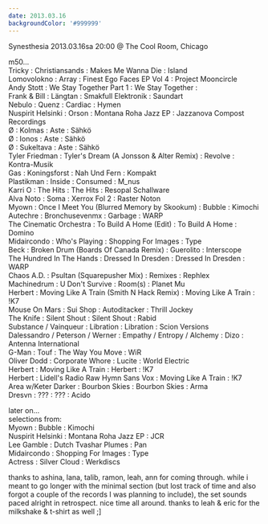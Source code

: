 ```yaml
---
date: 2013.03.16
backgroundColor: '#999999'
---
```


Synesthesia 2013.03.16sa 20:00 @ The Cool Room, Chicago  

m50...  
Tricky : Christiansands : Makes Me Wanna Die : Island  
Lomovolokno : Array : Finest Ego Faces EP Vol 4 : Project Mooncircle  
Andy Stott : We Stay Together Part 1 : We Stay Together :  
Frank & Bill : Längtan : Smakfull Elektronik : Saundart  
Nebulo : Quenz : Cardiac : Hymen  
Nuspirit Helsinki : Orson : Montana Roha Jazz EP : Jazzanova Compost Recordings  
Ø : Kolmas : Aste : Sähkö  
Ø : Ionos : Aste : Sähkö  
Ø : Sukeltava : Aste : Sähkö  
Tyler Friedman : Tyler's Dream (A Jonsson & Alter Remix) : Revolve : Kontra-Musik  
Gas : Koningsforst : Nah Und Fern : Kompakt  
Plastikman : Inside : Consumed : M\_nus  
Karri O : The Hits : The Hits : Resopal Schallware  
Alva Noto : Soma : Xerrox Fol 2 : Raster Noton  
Myown : Once I Meet You (Blurred Memory by Skookum) : Bubble : Kimochi  
Autechre : Bronchusevenmx : Garbage : WARP  
The Cinematic Orchestra : To Build A Home (Edit) : To Build A Home : Domino  
Midaircondo : Who's Playing : Shopping For Images : Type  
Beck : Broken Drum (Boards Of Canada Remix) : Guerolito : Interscope  
The Hundred In The Hands : Dressed In Dresden : Dressed In Dresden : WARP  
Chaos A.D. : Psultan (Squarepusher Mix) : Remixes : Rephlex  
Machinedrum : U Don't Survive : Room(s) : Planet Mu  
Herbert : Moving Like A Train (Smith N Hack Remix) : Moving Like A Train : !K7  
Mouse On Mars : Sui Shop : Autoditacker : Thrill Jockey  
The Knife : Silent Shout : Silent Shout : Rabid  
Substance / Vainqueur : Libration : Libration : Scion Versions  
Dalessandro / Peterson / Werner : Empathy / Entropy / Alchemy : Dizo : Antenna International  
G-Man : Touf : The Way You Move : WiR  
Oliver Dodd : Corporate Whore : Lucite : World Electric  
Herbert : Moving Like A Train : Herbert : !K7  
Herbert : Lidell's Radio Raw Hymn Sans Vox : Moving Like A Train : !K7  
Area w/Keter Darker : Bourbon Skies : Bourbon Skies : Arma  
Dresvn : ??? : ??? : Acido  

later on...  
selections from:  
Myown : Bubble : Kimochi  
Nuspirit Helsinki : Montana Roha Jazz EP : JCR  
Lee Gamble : Dutch Tvashar Plumes : Pan  
Midaircondo : Shopping For Images : Type  
Actress : Silver Cloud : Werkdiscs  

thanks to ashina, lana, talib, ramon, leah, ann for coming through. while i meant to go longer with the minimal section (but lost track of time and also forgot a couple of the records I was planning to include), the set sounds paced alright in retrospect. nice time all around. thanks to leah & eric for the milkshake & t-shirt as well ;\]